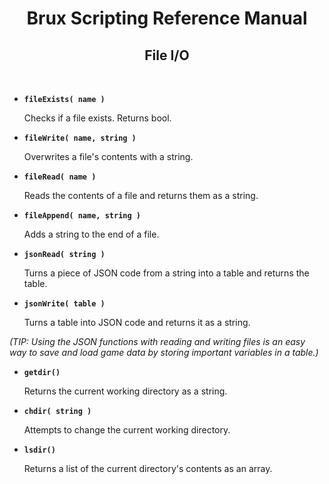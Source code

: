 # <center>**Brux Scripting Reference Manual**</center>
## <center>File I/O</center>



&nbsp;

* <a name="fileExists"></a>**`fileExists( name )`**

  Checks if a file exists. Returns bool.

* <a name="fileWrite"></a>**`fileWrite( name, string )`**

  Overwrites a file's contents with a string.

* <a name="fileRead"></a>**`fileRead( name )`**

  Reads the contents of a file and returns them as a string.

* <a name="fileAppend"></a>**`fileAppend( name, string )`**

  Adds a string to the end of a file.

* <a name="jsonRead"></a>**`jsonRead( string )`**

  Turns a piece of JSON code from a string into a table and returns the table.

* <a name="jsonWrite"></a>**`jsonWrite( table )`**

  Turns a table into JSON code and returns it as a string.

*(TIP: Using the JSON functions with reading and writing files is an easy way to save and load game data by storing important variables in a table.)*

* <a name="getdir"></a>**`getdir()`**

  Returns the current working directory as a string.

* <a name="getdir"></a>**`chdir( string )`**

  Attempts to change the current working directory.

* <a name="lsdir"></a>**`lsdir()`**

  Returns a list of the current directory's contents as an array.

